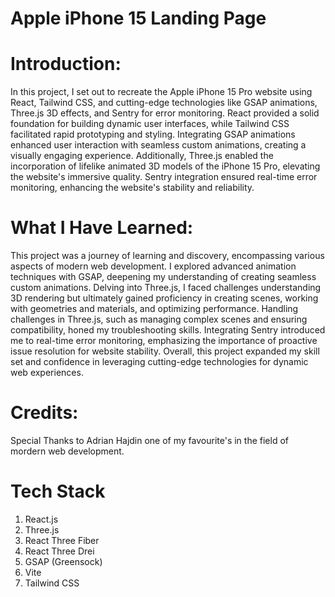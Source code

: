 # Apple iPhone 15 Landing Page

# Introduction:

In this project, I set out to recreate the Apple iPhone 15 Pro website using React, Tailwind CSS, and cutting-edge technologies like GSAP animations, Three.js 3D effects, and Sentry for error monitoring. React provided a solid foundation for building dynamic user interfaces, while Tailwind CSS facilitated rapid prototyping and styling. Integrating GSAP animations enhanced user interaction with seamless custom animations, creating a visually engaging experience. Additionally, Three.js enabled the incorporation of lifelike animated 3D models of the iPhone 15 Pro, elevating the website's immersive quality. Sentry integration ensured real-time error monitoring, enhancing the website's stability and reliability.

# What I Have Learned:

This project was a journey of learning and discovery, encompassing various aspects of modern web development. I explored advanced animation techniques with GSAP, deepening my understanding of creating seamless custom animations. Delving into Three.js, I faced challenges understanding 3D rendering but ultimately gained proficiency in creating scenes, working with geometries and materials, and optimizing performance. Handling challenges in Three.js, such as managing complex scenes and ensuring compatibility, honed my troubleshooting skills. Integrating Sentry introduced me to real-time error monitoring, emphasizing the importance of proactive issue resolution for website stability. Overall, this project expanded my skill set and confidence in leveraging cutting-edge technologies for dynamic web experiences.

# Credits:
Special Thanks to Adrian Hajdin one of my favourite's in the field of mordern web development. 

# Tech Stack
1. React.js
2. Three.js
3. React Three Fiber
4. React Three Drei
5. GSAP (Greensock)
6. Vite
7. Tailwind CSS

